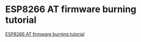 # ESP8266 AT firmware burning tutorial
[ESP8266 AT firmware burning tutorial](https://aiwithcloud.com/2022/09/15/esp8266_at_firmware_burning_tutorial/)